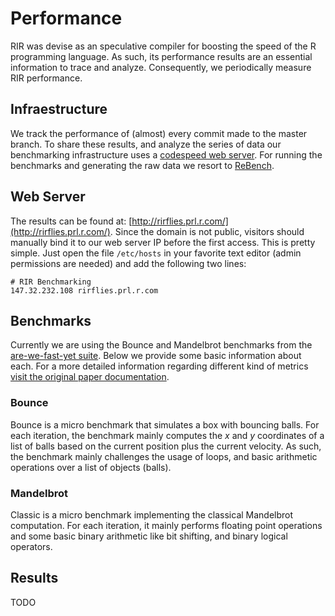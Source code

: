 # Performance
RIR was devise as an speculative compiler for boosting the speed of the R programming 
language. As such, its performance results are an essential information to trace and 
analyze. Consequently, we periodically measure RIR performance.

## Infraestructure
We track the performance of (almost) every commit made to the master branch. To share these 
results, and analyze the series of data our benchmarking infrastructure uses a 
[codespeed web server](https://github.com/tobami/codespeed). For running the benchmarks 
and generating the raw data we resort to [ReBench](https://github.com/smarr/reBench/).

## Web Server
The results can be found at: [http://rirflies.prl.r.com/](http://rirflies.prl.r.com/).
Since the domain is not public, visitors should manually bind it to our web server IP 
before the first access. This is pretty simple. Just open the file `/etc/hosts` in your 
favorite text editor (admin permissions are needed) and add the  following two lines:

    # RIR Benchmarking
    147.32.232.108 rirflies.prl.r.com

## Benchmarks
Currently we are using the Bounce and Mandelbrot benchmarks from the 
[are-we-fast-yet suite](https://github.com/smarr/are-we-fast-yet/). Below we provide some
basic information about each. For a more detailed information regarding different kind of
metrics [visit the original paper documentation](https://github.com/smarr/are-we-fast-yet/blob/master/docs/metrics.md).

### Bounce
Bounce is a micro benchmark that simulates a box with bouncing balls. For each iteration, 
the benchmark mainly computes the *x* and *y* coordinates of a list of balls based on the current 
position plus the current velocity. As such, the benchmark mainly challenges the usage of loops, 
and basic arithmetic operations over a list of objects (balls). 
 
### Mandelbrot 
Classic is a micro benchmark implementing the classical Mandelbrot computation. For each iteration,
it mainly performs floating point operations and some basic binary arithmetic like bit shifting, and
binary logical operators. 

## Results
TODO

